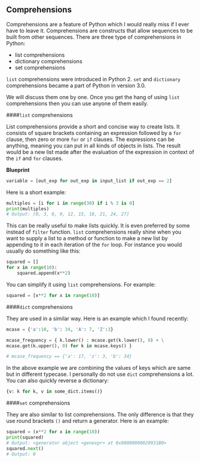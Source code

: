 ## Comprehensions

Comprehensions are a feature of Python which I would really miss if I ever have to leave it. Comprehensions are constructs that allow sequences to be built from other sequences. There are three type of comprehensions in Python:

- list comprehensions
- dictionary comprehensions
- set comprehensions

`list` comprehensions were introduced in Python 2. `set` and `dictionary` comprehensions became a part of Python in version 3.0.

We will discuss them one by one. Once you get the hang of using `list` comprehensions then you can use anyone of them easily.

####`list` comprehensions

List comprehensions provide a short and concise way to create lists. It consists of square brackets containing an expression followed by a `for` clause, then zero or more `for` or `if` clauses. The expressions can be anything, meaning you can put in all kinds of objects in lists. The result would be a new list made after the evaluation of the expression in context of the `if` and `for` clauses.

__Blueprint__

```python
variable = [out_exp for out_exp in input_list if out_exp == 2]
```

Here is a short example:

```python
multiples = [i for i in range(30) if i % 3 is 0]
print(multiples)
# Output: [0, 3, 6, 9, 12, 15, 18, 21, 24, 27]
```

This can be really useful to make lists quickly. It is even preferred by some instead of `filter` function. `list` comprehensions really shine when you want to supply a list to a method or function to make a new list by appending to it in each iteration of the `for` loop. For instance you would usually do something like this:

```python
squared = []
for x in range(10):
    squared.append(x**2)
```

You can simplify it using `list` comprehensions. For example:

```python
squared = [x**2 for x in range(10)]
```

####`dict` comprehensions

They are used in a similar way. Here is an example which I found recently:

```python
mcase = {'a':10, 'b': 34, 'A': 7, 'Z':3}

mcase_frequency = { k.lower() : mcase.get(k.lower(), 0) + \
mcase.get(k.upper(), 0) for k in mcase.keys() }

# mcase_frequency == {'a': 17, 'z': 3, 'b': 34}
```

In the above example we are combining the values of keys which are same but in different typecase. I personally do not use `dict` comprehensions a lot. You can also quickly reverse a dictionary:

```python
{v: k for k, v in some_dict.items()}
```

####`set` comprehensions

They are also similar to list comprehensions. The only difference is that they use round brackets `()` and return a generator. Here is an example:

```python
squared = (x**2 for x in range(10))
print(squared)
# Output: <generator object <genexpr> at 0x00000000029931B0>
squared.next()
# Output: 0
```

